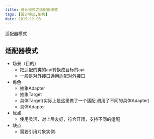 ```yaml
---
title: 设计模式之适配器模式
tags: [设计模式,架构]
date: 2019-12-03 
---
```


适配器模式
<!-- more -->
适配器模式
----
- 场景（目的）
  - 把适配的类的api转换成目标的api
  - 一般是对外接口通用适配对外接口
- 角色
  - 抽象Adapter
  - 抽象Target
  - 具体Target(实际上是这里做了一个适配,调用了不同的具体Adapter)
  - 具体Adapter
- 优点
  - 使用灵活，对上层友好，符合开闭，支持不同的适配
- 缺点
  - 需要引用对象实例.